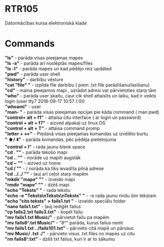# RTR105
Datormācības kursa elektroniskā klade
# Commands

**"ls"** - parāda visas pieejamas mapes  
**"ls -a"**  - parāda arī noslēptās mapes/files  
**"ls -l"** - parāda mapes un kad pēdējo reiz updated  
**"pwd"**  - parāda user shell  
**"history"**  - darbību vēsture  
**"cat "file" "**  - izpilda file darbību ( piem .txt file parādīšanu/lasīšanu)  
**"cd"**  - maina pieejamos mapi , uzrādot adresi var pārvietoties starp tām  
**"who"** - parāda user skaitu, caur cik shell attaisīts un laiku, kad ir veikts login (user     tty7         2018-09-17 10:57 (:0))  
**"whoami"** - user  
**"man- "** - parāda visas pieejamas opcijas pie kāda command ( man pwd)  
**"control+ alt + f1"** - attaisa citu interface ( ar login un password)  
**"control + alt + f7"** - aizved atpakaļ uz linux OS  
**"control + alt + T"** - attaisa command promp  
**"letter +  :left_right_arrow:"** - Piedavā visas pieejamas komandas uz izvēlēto burtu  
**" :arrow_up:/ :arrow_down:"** - parāda komandas, pēc pēdēja pielietojuma  
**"control + l"** - rada jaunu blank space  
**"cd . ""** - parāda tekošo mapi  
**"cd .. ""** - norāde uz mapīti augstāk  
**"cd ~ ""** - aizved uz home  
**"cd / ""** - / norāda ka tiks ievadīta pilnā adrese  
**"cd ../../ ""** - ļauj arī ceļot starp mapēm  
**"mkdir "mape" ""** - izveido mapi  
**"rmdir "mape" ""** - dzēš mapi  
**"echo "Teksts" "** - rada tekstu  
**"echo -e "Teksts\nTeksts\nTeksts" "** - -e rada jaunu rindu šim tekstam  
**"echo "cits teksts" > fails1.txt "** - izveido speciālu folder  
**"nano fails1.txt"** - ļauj rediģēt failus  
**"cp fails2.txt fails3.txt"** - kopēt failu  
**"mv fails1.txt Music/"** - pārvietot failu pa mapēm  
**"mv fails8^.txt Music/"** - "8^" parāda, kurus failus nemt  
**"mv fails1.txt ../fails101.txt"** - pārvieto citā mapē un pārsauc  
**"mv Music/ .txt ./"** - pārvieto visus .txt files no mapes uz citu  
**"rm fails8^.txt"** - dzēš txt failus, kuri ir ar to sākumu  

